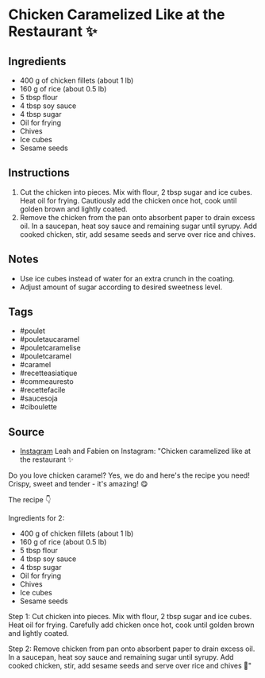  # Chicken Caramelized Like at the Restaurant ✨

## Ingredients
- 400 g of chicken fillets (about 1 lb)
- 160 g of rice (about 0.5 lb)
- 5 tbsp flour
- 4 tbsp soy sauce
- 4 tbsp sugar
- Oil for frying
- Chives
- Ice cubes
- Sesame seeds

## Instructions
1. Cut the chicken into pieces. Mix with flour, 2 tbsp sugar and ice cubes. Heat oil for frying. Cautiously add the chicken once hot, cook until golden brown and lightly coated.
2. Remove the chicken from the pan onto absorbent paper to drain excess oil. In a saucepan, heat soy sauce and remaining sugar until syrupy. Add cooked chicken, stir, add sesame seeds and serve over rice and chives.

## Notes
- Use ice cubes instead of water for an extra crunch in the coating.
- Adjust amount of sugar according to desired sweetness level.

## Tags
- #poulet
- #pouletaucaramel
- #pouletcaramelise
- #pouletcaramel
- #caramel
- #recetteasiatique
- #commeauresto
- #recettefacile
- #saucesoja
- #ciboulette

## Source
- [Instagram](https://www.instagram.com/p/C48W-HdsaGG)
Leah and Fabien on Instagram: "Chicken caramelized like at the restaurant ✨

Do you love chicken caramel? Yes, we do and here's the recipe you need! Crispy, sweet and tender - it's amazing! 😋

The recipe 👇

Ingredients for 2:
- 400 g of chicken fillets (about 1 lb)
- 160 g of rice (about 0.5 lb)
- 5 tbsp flour
- 4 tbsp soy sauce
- 4 tbsp sugar
- Oil for frying
- Chives
- Ice cubes
- Sesame seeds

Step 1: Cut chicken into pieces. Mix with flour, 2 tbsp sugar and ice cubes. Heat oil for frying. Carefully add chicken once hot, cook until golden brown and lightly coated.

Step 2: Remove chicken from pan onto absorbent paper to drain excess oil. In a saucepan, heat soy sauce and remaining sugar until syrupy. Add cooked chicken, stir, add sesame seeds and serve over rice and chives 🌿"